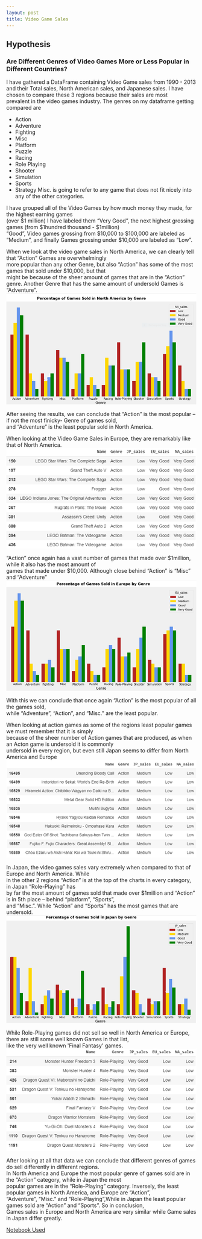 ```yaml
---
layout: post
title: Video Game Sales
---
```

## Hypothesis
### Are Different Genres of Video Games More or Less Popular in Different Countries?

I have gathered a DataFrame containing Video Game sales from 1990 - 2013  
and their Total sales, North American sales, and Japanese sales.
I have chosen to compare these 3 regions because their sales are most  
prevalent in the video games industry. The genres on my dataframe getting compared are
*	Action
*	Adventure
*	Fighting
*	Misc
*	Platform
*	Puzzle
*	Racing
*	Role Playing
*	Shooter
*	Simulation
*	Sports
*	Strategy
Misc. is going to refer to any game that does not fit nicely into any of the other categories.

I have grouped all of the Video Games by how much money they made, for the highest earning games  
(over $1 million) I have labeled them “Very Good”, the next highest grossing games (from $1hundred thousand - $1million)  
“Good”, Video games grossing from $10,000 to $100,000 are labeled as “Medium”, and finally Games grossing under $10,000 are labeled as “Low”.


When we look at the video game sales in North America, we can clearly tell that “Action” Games are overwhelmingly  
more popular than any other Genre, but also “Action” has some of the most games that sold under $10,000, but that  
might be because of the sheer amount of games that are in the “Action” genre. Another Genre that has the same amount of undersold Games is “Adventure”.
![Qualifiers](https://github.com/thompsondylan33/thompsondylan/blob/master/images/NA_sales.PNG?raw=true)

After seeing the results, we can conclude that “Action” is the most popular – if not the most finicky- Genre of games sold,  
and “Adventure” is the least popular sold in North America.



When looking at the Video Game Sales in Europe, they are remarkably like that of North America.
![Qualifiers](https://github.com/thompsondylan33/thompsondylan/blob/master/images/AC_games.PNG?raw=true)

“Action” once again has a vast number of games that made over $1million, while it also has the most amount of  
games that made under $10,000. Although close behind “Action” is “Misc” and “Adventure”
![Qualifiers](https://github.com/thompsondylan33/thompsondylan/blob/master/images/EU_sales.PNG?raw=true)

With this we can conclude that once again “Action” is the most popular of all the games sold,  
while “Adventure”, “Action”, and “Misc.”  are the least popular.

When looking at action games as some of the regions least popular games we must remember that it is simply  
because of the sheer number of Action games that are produced, as when an Acton game is undersold it is commonly  
undersold in every region, but even still Japan seems to differ from North America and Europe
![Qualifiers](https://github.com/thompsondylan33/thompsondylan/blob/master/images/Low_games.PNG)


In Japan, the video games sales vary extremely when compared to that of Europe and North America. While  
in the other 2 regions “Action” is at the top of the charts in every category, in Japan “Role-Playing” has  
by far the most amount of games sold that made over $1million and “Action” is in 5th place – behind “platform”, “Sports”,  
and “Misc.”. While “Action” and “Sports” has the most games that are undersold.
![Qualifiers](https://github.com/thompsondylan33/thompsondylan/blob/master/images/Jap_sales.PNG?raw=true)

While Role-Playing games did not sell so well in North America or Europe, there are still some well known Games in that list,  
like the very well known 'Final Fantasy' games.
![Qualifiers](https://github.com/thompsondylan33/thompsondylan/blob/master/images/RP_games.PNG?raw=true)

After looking at all that data we can conclude that different genres of games do sell differently in different regions.  
In North America and Europe the most popular genre of games sold are in the “Action” category, while in Japan the most  
popular games are in the “Role-Playing” category. Inversely, the least popular games in North America, and Europe are “Action”,  
“Adventure”, “Misc.” and “Role-Playing”,While in Japan the least popular games sold are “Action” and “Sports”. So in conclusion,  
Games sales in Europe and North America are very similar while Game sales in Japan differ greatly.

[Notebook Used](https://colab.research.google.com/drive/1Cq3v6Z9FGVg7ToxOsUGCI5XFrXDULpl5?usp=sharing)
